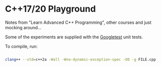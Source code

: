 # C++17/20 Playground

Notes from "Learn Advanced C++ Programming", other courses and just mocking around...

Some of the experiments are supplied with the [Googletest](https://github.com/google/googletest) unit tests.

To compile, run:

```sh

clang++ --std=c++2a -Wall -Wno-dynamic-exception-spec -O0 -g FILE.cpp

```

